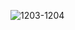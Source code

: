 ![1203-1204](https://user-images.githubusercontent.com/104486900/201089564-9847df93-a26c-490d-b6fb-f6279f29ac19.png)
